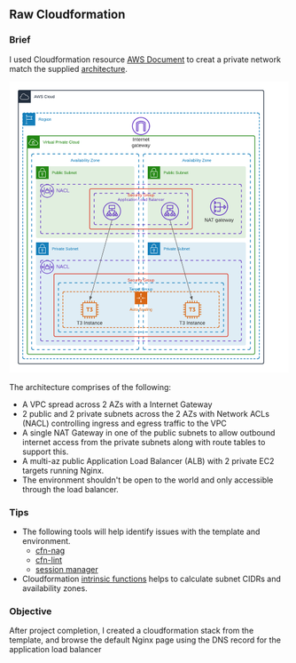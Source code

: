 ## Raw Cloudformation

### Brief

I used Cloudformation resource [AWS Document](https://docs.aws.amazon.com/AWSCloudFormation/latest/UserGuide/template-reference.html) to creat a private network match the supplied [architecture](architecture.task1.png).

![architecture](architecture.task1.png)

The architecture comprises of the following:
* A VPC spread across 2 AZs with a Internet Gateway
* 2 public and 2 private subnets across the 2 AZs with Network ACLs (NACL) controlling ingress and egress traffic to the VPC 
* A single NAT Gateway in one of the public subnets to allow outbound internet access from the private subnets along with route tables to support this.
* A multi-az public Application Load Balancer (ALB) with 2 private EC2 targets running Nginx.
* The environment shouldn't be open to the world and only accessible through the load balancer.

### Tips

* The following tools will help identify issues with the template and environment.
    * [cfn-nag](https://github.com/stelligent/cfn_nag)
    * [cfn-lint](https://github.com/aws-cloudformation/cfn-lint)
    * [session manager](https://docs.aws.amazon.com/systems-manager/latest/userguide/session-manager-working-with-sessions-start.html#sessions-start-cli)
* Cloudformation [intrinsic functions](https://docs.aws.amazon.com/AWSCloudFormation/latest/UserGuide/intrinsic-function-reference.html) helps to calculate subnet CIDRs and availability zones.
### Objective 

After project completion, I created a cloudformation stack from the template, and browse the default Nginx page using the DNS record for the application load balancer